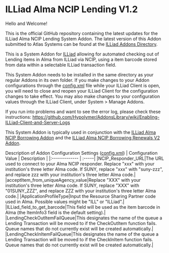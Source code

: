 # ILLiad Alma NCIP Lending V1.2

Hello and Welcome!

This is the official GitHub repository containing the latest updates for the ILLiad Alma NCIP Lending System Addon.   The latest version of this Addon submitted to Atlas Systems can be found at the [ILLiad Addons Directory](https://atlas-sys.atlassian.net/wiki/spaces/ILLiadAddons/pages/3149522/ILLiad+ALMA+NCIP+Borrowing+Client+System+Addon).  

This is a System Addon for [ILLiad](https://www.atlas-sys.com/illiad) allowing for automated checking out of Lending items in Alma from ILLiad via NCIP, using a item barcode stored from data within a selectable ILLiad transaction field.

This System Addon needs to be installed in the same directory as your regular Addons in its own folder.  If you make changes to your Addon configurations through the [config.xml](https://github.com/Hypolymer/ILLiad_Alma_NCIP_Lending/blob/main/config.xml) file while your ILLiad Client is open, you will need to close and reopen your ILLiad Client for the configuration changes to take effect.  You may also make changes to your configuration values through the ILLiad Client, under System > Manage Addons.

If you run into problems and want to see the error log, please check these instructions:  https://github.com/Hypolymer/AddonsLibrary/wiki/Enabling-ILLiad-Client-and-Server-Logs

This System Addon is typically used in conjunction with the [ILLiad Alma NCIP Borrowing Addon](https://github.com/Hypolymer/ILLiad_Alma_NCIP_Borrowing/)  and the [ILLiad Alma NCIP Borrowing Renewals V2 Addon](https://github.com/Hypolymer/ILLiad_Alma_NCIP_Borrowing_Renewals_V2).

Description of Addon Configuration Settings ([config.xml](https://github.com/Hypolymer/ILLiad_Alma_NCIP_Lending/blob/main/config.xml))
| Configuration Value        | Description |
|:------------- | :-----|
|NCIP_Responder_URL|The URL used to connect to your Alma NCIP responder. Replace "xxx" with your institution's three letter Alma code. If SUNY, replace "xxx" with "suny-zzz", and replace zzz with your institution's three letter Alma code.|
|acceptItem_from_uniqueAgency_value|Replace "XXX" with your institution's three letter Alma code.  If SUNY, replace "XXX" with "01SUNY_ZZZ", and replace ZZZ with your institution's three letter Alma code.|
|ApplicationProfileType|Input the Resource Sharing Partner code used in Alma.  Possible values might be "ILL" or "ILLiad".|
|ILLiad_field_to_get_barcode|This field will be used as the item barcode in Alma (the ItemInfo3 field is the default setting).|
|LendingCheckOutItemFailQueue|This designates the name of the queue a Lending Transaction will be moved to if the CheckOutItem function fails. Queue names that do not currently exist will be created automatically.|
|LendingCheckInItemFailQueue|This designates the name of the queue a Lending Transaction will be moved to if the CheckInItem function fails. Queue names that do not currently exist will be created automatically.|
